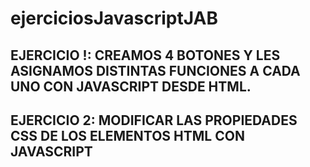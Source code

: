 # ejerciciosJavascriptJAB

## EJERCICIO !: CREAMOS 4 BOTONES Y LES ASIGNAMOS DISTINTAS FUNCIONES A CADA UNO CON JAVASCRIPT DESDE HTML.


## EJERCICIO 2: MODIFICAR LAS PROPIEDADES CSS DE LOS ELEMENTOS HTML CON JAVASCRIPT